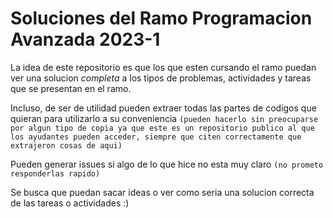 # Soluciones del Ramo Programacion Avanzada 2023-1

La idea de este repositorio es que los que esten cursando el ramo puedan ver una solucion *completa* a los tipos de problemas, actividades y tareas que se presentan en el ramo.

 Incluso, de ser de utilidad pueden extraer todas las partes de codigos que quieran para utilizarlo a su conveniencia `(pueden hacerlo sin preocuparse por algun tipo de copia ya que este es un repositorio publico al que los ayudantes pueden acceder, siempre que citen correctamente que extrajeron cosas de aqui)`

Pueden generar issues si algo de lo que hice no esta muy claro `(no prometo responderlas rapido)`

Se busca que puedan sacar ideas o ver como seria una solucion correcta de las tareas o actividades :)


